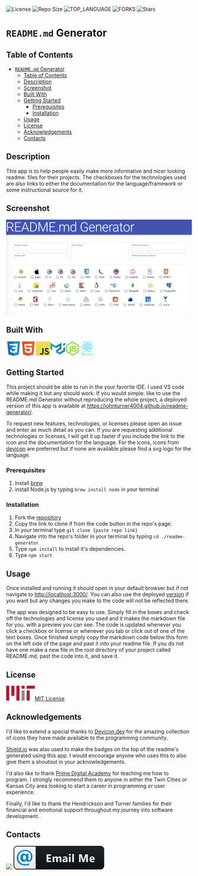 ![License](https://img.shields.io/github/license/johnturner4004/readme-generator.svg?style=for-the-badge) ![Repo Size](https://img.shields.io/github/languages/code-size/johnturner4004/readme-generator.svg?style=for-the-badge) ![TOP_LANGUAGE](https://img.shields.io/github/languages/top/johnturner4004/readme-generator.svg?style=for-the-badge) ![FORKS](https://img.shields.io/github/forks/johnturner4004/readme-generator.svg?style=for-the-badge&social) ![Stars](https://img.shields.io/github/stars/johnturner4004/readme-generator.svg?style=for-the-badge)
    
# `README.md` Generator

## Table of Contents

- [`README.md` Generator](#readmemd-generator)
  - [Table of Contents](#table-of-contents)
  - [Description](#description)
  - [Screenshot](#screenshot)
  - [Built With](#built-with)
  - [Getting Started](#getting-started)
    - [Prerequisites](#prerequisites)
    - [Installation](#installation)
  - [Usage](#usage)
  - [License](#license)
  - [Acknowledgements](#acknowledgements)
  - [Contacts](#contacts)

## Description

This app is to help people easily make more informative and nicer looking readme. files for their projects. The checkboxes for the technologies used are also links to either the documentation for the language/framework or some instructional source for it.

## Screenshot

<img src="./Screen Shot 2021-08-09 at 10.37.00 AM.png" />

## Built With

<a href="https://www.w3schools.com/w3css/defaulT.asp"><img src="https://raw.githubusercontent.com/devicons/devicon/master/icons/css3/css3-original.svg" height="40px" width="40px" /></a><a href="https://www.w3schools.com/html/"><img src="https://raw.githubusercontent.com/devicons/devicon/master/icons/html5/html5-original.svg" height="40px" width="40px" /></a><a href="https://www.w3schools.com/js/default.asp"><img src="https://raw.githubusercontent.com/devicons/devicon/master/icons/javascript/javascript-original.svg" height="40px" width="40px" /></a><a href="https://material-ui.com/"><img src="https://raw.githubusercontent.com/devicons/devicon/master/icons/materialui/materialui-original.svg" height="40px" width="40px" /></a><a href="https://nodejs.org/en/"><img src="https://raw.githubusercontent.com/devicons/devicon/master/icons/nodejs/nodejs-original.svg" height="40px" width="40px" /></a><a href="https://reactjs.org/"><img src="https://raw.githubusercontent.com/devicons/devicon/master/icons/react/react-original-wordmark.svg" height="40px" width="40px" /></a>
    
## Getting Started

This project should be able to run in the  your favorite IDE. I used VS code while making it but any should work. If you would simple. like to use the README.md Generator without reproducing the whole project, a deployed version of this app is available at https://johnturner4004.github.io/readme-generator/. 

To request new features, technologies, or licenses please open an issue and enter as much detail as you can. If you are requesting additional technologies or licenses, I will get it up faster if you include the link to the icon and the documentation for the language. For the icons, icons from [devicon](https://github.com/devicons/devicon) are preferred but if none are available please find a svg logo for the language.

### Prerequisites

1. Install [brew](https://docs.brew.sh/Installation)
2. install Node.js by typing ```brew install node``` in your terminal

### Installation

1. Fork the [repository](https://github.com/johnturner4004/readme-generator)
2. Copy the link to clone if from the code button in the repo's page.
3. In your terminal type ```git clone {paste repo link}```
4. Navigate into the repo's folder in your terminal by typing ```cd ./readme-generator```
5. Type ```npm install``` to install it's dependencies.
6. Type ```npm start```

## Usage

Once installed and running it should open in your default browser but if not navigate to [http://localhost:3000/](http://localhost:3000/). You can also use the deployed [version](https://johnturner4004.github.io/readme-generator) if you want but any changes you make to the code will not be reflected there. 

The app was designed to be easy to use. Simply fill in the boxes and check off the technologies and license you used and it makes the markdown file for you. with a preview you can see. The code is updated whenever you click a checkbox or license or whenever you tab or click out of one of the text boxes. Once finished simply copy the markdown code below this form on the left side of the page and past it into your readme file. If you do not have one make a new file in the root directory of your project called README.md, past the code into it, and save it.


## License

<a href="https://choosealicense.com/licenses/mit/"><img src="https://raw.githubusercontent.com/johnturner4004/readme-generator/master/src/components/assets/images/mit.svg" height=40 />MIT License</a>
## Acknowledgements

I'd like to extend a special thanks to [Devicon.dev](https://devicon.dev/) for the amazing collection of icons they have made available to the programming community. 

[Shield.io](https://shields.io/) was also used to make the badges on the top of the readme's generated using this app. I would encourage anyone who uses this to also give them a shoutout in your acknowledgements.

I'd also like to thank [Prime Digital Academy](https://www.primeacademy.io/) for teaching me how to program. I strongly recommend them to anyone in either the Twin Cities or Kansas City area looking to start a career in programming or user experience.

Finally, I'd like to thank the Hendrickson and Turner families for their financial and emotional support throughout my journey into software development. 

## Contacts

<a href="https://www.linkedin.com/in/johnturner4004"><img src="https://img.shields.io/badge/LinkedIn-0077B5?style=for-the-badge&logo=linkedin&logoColor=white" /></a>  <a href="mailto:johnturner4004@gmail.com"><img src=https://raw.githubusercontent.com/johnturner4004/readme-generator/master/src/components/assets/images/email_me_button_icon_151852.svg /></a>
